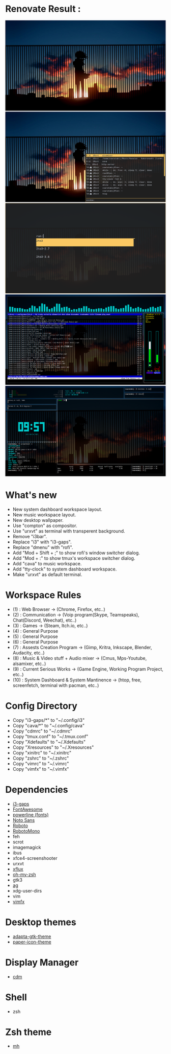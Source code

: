 # Renovate Result :
![normal](screenshots/normal.png)
![switch window](screenshots/switch_window.png)
![dmenu replacement](screenshots/dmenu_replcement.png)
![workspace 8](screenshots/workspace8.png)
![workspace 10](screenshots/workspace10.png)

# What's new
- New system dashboard workspace layout.
- New music workspace layout.
- New desktop wallpaper.
- Use "compton" as compositor.
- Use "urxvt" as terminal with transperent background.
- Remove "i3bar".
- Replace "i3" with "i3-gaps".
- Replace "dmenu" with "rofi".
- Add "Mod + Shift + ;" to show rofi's window switcher dialog.
- Add "Mod + :" to show tmux's workspace switcher dialog.
- Add "cava" to music workspace.
- Add "tty-clock" to system dashboard workspace.
- Make "urxvt" as default terminal.

# Workspace Rules
- (1) : Web Browser -> (Chrome, Firefox, etc..)
- (2) : Communication -> (Voip program(Skype, Teamspeaks), Chat(Discord, Weechat), etc..)
- (3) : Games -> (Steam, Itch.io, etc..)
- (4) : General Purpose
- (5) : General Purpose
- (6) : General Purpose
- (7) : Assests Creation Program -> (Gimp, Kritra, Inkscape, Blender, Audacity, etc..)
- (8) : Music & Video stuff + Audio mixer -> (Cmus, Mps-Youtube, alsamixer, etc..)
- (9) : Current Serious Works -> (Game Engine, Working Program Project, etc..)
- (10) : System Dashboard & System Mantinence -> (htop, free, screenfetch, terminal with pacman, etc..)

# Config Directory
- Copy "i3-gaps/*" to "~/.config/i3"
- Copy "cava/*" to "~/.config/cava"
- Copy "cdmrc" to "~/.cdmrc"
- Copy "tmux.conf" to "~/.tmux.conf"
- Copy "Xdefaults" to "~/.Xdefaults"
- Copy "Xresources" to "~/.Xresources"
- Copy "xinitrc" to "~/.xinitrc"
- Copy "zshrc" to "~/.zshrc"
- Copy "vimrc" to "~/.vimrc"
- Copy "vimfx" to "~/.vimfx"

# Dependencies
- [i3-gaps]()
- [FontAwesome](https://github.com/FortAwesome/Font-Awesome)
- [powerline (fonts)](https://github.com/powerline/fonts)
- [Noto Sans](https://fonts.google.com/specimen/Noto+Sans)
- [Roboto](https://fonts.google.com/specimen/Roboto)
- [RobotoMono](https://fonts.google.com/specimen/Roboto+Mono)
- feh
- scrot
- imagemagick
- ibus
- xfce4-screenshooter
- urxvt
- [xflux](https://justgetflux.com/)
- [oh-my-zsh](https://github.com/robbyrussell/oh-my-zsh)
- gtk3
- [ag](https://github.com/ggreer/the_silver_searcher)
- xdg-user-dirs
- vim
- [vimfx](https://github.com/akhodakivskiy/VimFx)

# Desktop themes
- [adapta-gtk-theme](https://github.com/adapta-project/adapta-gtk-theme)
- [paper-icon-theme](https://github.com/snwh/paper-icon-theme)

# Display Manager
- [cdm](https://github.com/ghost1227/cdm)

# Shell
- zsh

# Zsh theme
- [mh](https://github.com/robbyrussell/oh-my-zsh/blob/master/themes/mh.zsh-theme)

